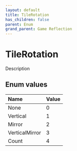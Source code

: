 ```yaml
---
layout: default
title: TileRotation
has_children: false
parent: Enum
grand_parent: Game Reflection
---
```

# TileRotation
Description 

## Enum values

| Name | Value |
|:----------|:--------------|
| None | 0 |
| Vertical | 1 |
| Mirror | 2 |
| VerticalMirror | 3 |
| Count | 4 |

